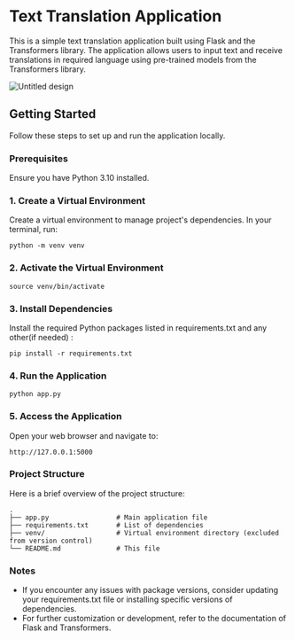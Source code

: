 # Text Translation Application

This is a simple text translation application built using Flask and the Transformers library. The application allows users to input text and receive translations in required language using pre-trained models from the Transformers library.

![Untitled design](https://github.com/user-attachments/assets/303b12e8-1629-4fa4-b3c3-03fc7312e734)


## Getting Started

Follow these steps to set up and run the application locally.

### Prerequisites

Ensure you have Python 3.10 installed. 

### 1. Create a Virtual Environment

Create a virtual environment to manage project's dependencies. In your terminal, run:

```
python -m venv venv
```

### 2. Activate the Virtual Environment
```
source venv/bin/activate
```

### 3. Install Dependencies

Install the required Python packages listed in requirements.txt and any other(if needed) :
```
pip install -r requirements.txt
```

### 4. Run the Application
```
python app.py
```

### 5. Access the Application
Open your web browser and navigate to:

```
http://127.0.0.1:5000
```

### Project Structure
Here is a brief overview of the project structure:
```
.
├── app.py                 # Main application file
├── requirements.txt       # List of dependencies
├── venv/                  # Virtual environment directory (excluded from version control)
└── README.md              # This file
```

### Notes
  - If you encounter any issues with package versions, consider updating your requirements.txt file or installing specific versions of dependencies.
  - For further customization or development, refer to the documentation of Flask and Transformers.

